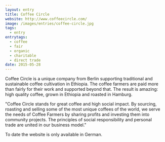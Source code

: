 ```yaml
---
layout: entry
title: Coffee Circle
website: http://www.coffeecircle.com/
image: /images/entries/coffee-circle.jpg
tags:
  - entry
entrytags:
  - coffee
  - fair
  - organic
  - charitable
  - direct trade
date: 2015-05-28
---
```


Coffee Circle is a unique company from Berlin supporting traditional and sustainable coffee cultivation in Ethiopia. The  coffee farmers are paid more than fairly for their work and supported beyond that. The result is amazing: high quality coffee, grown in Ethiopia and roasted in Hamburg.

"Coffee Circle stands for great coffee and high social impact. By sourcing, roasting and selling some of the most unique coffees of the world, we serve the needs of Coffee Farmers by sharing profits and investing them into community projects. The principles of social responsibility and personal trade are united in our business model."

To date the website is only available in German.